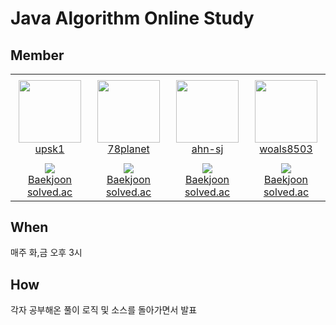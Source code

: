 Java Algorithm Online Study
===========================

Member
---------
<table>
    <tr height="140px">
        <td align="center" width="130px">
            <a href="https://github.com/edgar907"><img height="100px" width="100px" src="https://avatars.githubusercontent.com/u/55921031?v=4"/></a>
            <br />
            <a href="https://github.com/edgar907">upsk1</a>
        </td>
        <td align="center" width="130px">
            <a href="https://github.com/LEEHYUNDONG"><img height="100px" width="100px" src="https://avatars.githubusercontent.com/u/45508756?v=4"/></a>
            <br />
            <a href="https://github.com/LEEHYUNDONG">78planet</a>
        </td>
        <td align="center" width="130px">
            <a href="https://github.com/q6801"><img height="100px" width="100px" src="https://avatars.githubusercontent.com/u/64416833?v=4"/></a>
            <br />
            <a href="https://github.com/q6801">ahn-sj</a>
        </td>
        <td align="center" width="130px">
            <a href="https://github.com/jdalma"><img height="100px" width="100px" src="https://avatars.githubusercontent.com/u/88353130?v=4"/></a>
            <br />
            <a href="https://github.com/jdalma">woals8503</a>
        </td>
    </tr>
    <tr height="50px">
        <td align="center">
            <img src="http://mazassumnida.wtf/api/mini/generate_badge?boj=upsk1" />
            <br />
            <a href="https://www.acmicpc.net/user/upsk1">Baekjoon</a>
            <br />
            <a href="https://solved.ac/profile/upsk1">solved.ac</a>
        </td>
        <td align="center">
            <img src="http://mazassumnida.wtf/api/mini/generate_badge?boj=ticksspoiled0c" />
            <br />
            <a href="https://www.acmicpc.net/user/ticksspoiled0c">Baekjoon</a>
            <br />
            <a href="https://solved.ac/profile/ticksspoiled0c">solved.ac</a>
        </td>
        <td align="center">
            <img src="http://mazassumnida.wtf/api/mini/generate_badge?boj=jaesa5221" />
            <br />
            <a href="https://www.acmicpc.net/user/jaesa5221">Baekjoon</a>
            <br />
            <a href="https://solved.ac/profile/jaesa5221">solved.ac</a>
        </td>
        <td align="center">
            <img src="http://mazassumnida.wtf/api/mini/generate_badge?boj=woals8503" />
            <br />
            <a href="https://www.acmicpc.net/user/woals8503">Baekjoon</a>
            <br />
            <a href="https://solved.ac/profile/woals8503">solved.ac</a>
        </td>
    </tr>
</table>

When
----------
매주 화,금 오후 3시


How
--------
각자 공부해온 풀이 로직 및 소스를 돌아가면서 발표


